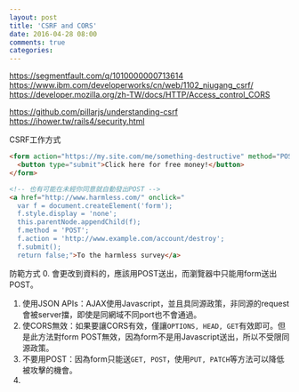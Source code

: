```yaml
---
layout: post
title: 'CSRF and CORS'
date: 2016-04-28 08:00
comments: true
categories: 
---
```

https://segmentfault.com/q/1010000000713614
https://www.ibm.com/developerworks/cn/web/1102_niugang_csrf/
https://developer.mozilla.org/zh-TW/docs/HTTP/Access_control_CORS


https://github.com/pillarjs/understanding-csrf
https://ihower.tw/rails4/security.html



CSRF工作方式
```html
<form action="https://my.site.com/me/something-destructive" method="POST">
  <button type="submit">Click here for free money!</button>
</form>

<!-- 也有可能在未經你同意就自動發出POST -->
<a href="http://www.harmless.com/" onclick="
  var f = document.createElement('form');
  f.style.display = 'none';
  this.parentNode.appendChild(f);
  f.method = 'POST';
  f.action = 'http://www.example.com/account/destroy';
  f.submit();
  return false;">To the harmless survey</a>
```

防範方式
0. 會更改到資料的，應該用POST送出，而瀏覽器中只能用form送出POST。
1. 使用JSON APIs：AJAX使用Javascript，並且具同源政策，非同源的request會被server擋，即使是同網域不同port也不會通過。
2. 使CORS無效：如果要讓CORS有效，僅讓`OPTIONS, HEAD, GET`有效即可。但是此方法對form POST無效，因為form不是用Javascript送出，所以不受限同源政策。
3. 不要用POST：因為form只能送`GET, POST`，使用`PUT, PATCH`等方法可以降低被攻擊的機會。
4. 
